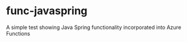 # func-javaspring
A simple test showing Java Spring functionality incorporated into Azure Functions
